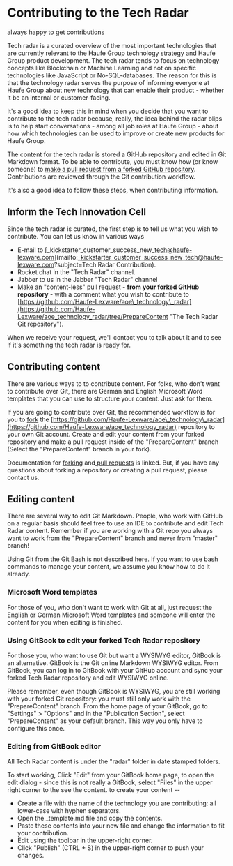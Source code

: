 # Contributing to the Tech Radar

always happy to get contributions

Tech radar is a curated overview of the most important technologies that are currently relevant to the Haufe Group technology strategy and Haufe Group product development. The tech radar tends to focus on technology concepts like Blockchain or Machine Learning and not on specific technologies like JavaScript or No-SQL-databases. The reason for this is that the technology radar serves the purpose of informing everyone at Haufe Group about new technology that can enable their product - whether it be an internal or customer-facing.

It's a good idea to keep this in mind when you decide that you want to contribute to the tech radar because, really, the idea behind the radar blips is to help start conversations - among all job roles at Haufe Group - about how which technologies can be used to improve or create new products for Haufe Group.

The content for the tech radar is stored a GitHub repository and edited in Git Markdown format. To be able to contribute, you must know how \(or know someone\) to [make a pull request from a forked GitHub repository](https://help.github.com/articles/creating-a-pull-request-from-a-fork/). Contributions are reviewed through the Git contribution workflow.

It's also a good idea to follow these steps, when contributing information.

## Inform the Tech Innovation Cell

Since the tech radar is curated, the first step is to tell us what you wish to contribute. You can let us know in various ways

* E-mail to [\_kickstarter\_customer\_success\_new\_tech@haufe-lexware.com](mailto:_kickstarter_customer_success_new_tech@haufe-lexware.com?subject=Tech Radar Contribution).
* Rocket chat in the "Tech Radar" channel.
* Jabber to us in the Jabber "Tech Radar" channel
* Make an "content-less" pull request - **from your forked GitHub repository** - with a comment what you wish to contribute to [https://github.com/Haufe-Lexware/aoe\_technology\_radar](https://github.com/Haufe-Lexware/aoe_technology_radar/tree/PrepareContent "The Tech Radar Git repository").

When we receive your request, we'll contact you to talk about it and to see if it's something the tech radar is ready for.

## Contributing content

There are various ways to to contribute content. For folks, who don't want to contribute over Git, there are German and English Microsoft Word templates that you can use to structure your content. Just ask for them.

If you are going to contribute over Git, the recommended workflow is for you to [fork](https://help.github.com/articles/fork-a-repo/ "How to fork a Git repo") the [https://github.com/Haufe-Lexware/aoe\_technology\_radar](https://github.com/Haufe-Lexware/aoe_technology_radar) repository to your own Git account. Create and edit your content from your forked repository and make a pull request inside of the "PrepareContent" branch \(Select the "PrepareContent" branch in your fork\).

Documentation for [forking](https://www.gitbook.com/book/sspeights/technology-radar-work/edit#) and[ pull requests](https://www.gitbook.com/book/sspeights/technology-radar-work/edit#) is linked. But, if you have any questions about forking a repository or creating a pull request, please contact us.

## Editing content

There are several way to edit Git Markdown. People, who work with GitHub on a regular basis should feel free to use an IDE to contribute and edit Tech Radar content. Remember if you are working with a Git repo you always want to work from the "PrepareContent" branch and never from "master" branch!

Using Git from the Git Bash is not described here. If you want to use bash commands to manage your content, we assume you know how to do it already.

### Microsoft Word templates

For those of you, who don't want to work with Git at all, just request the English or German Microsoft Word templates and someone will enter the content for you when editing is finished.

### Using GitBook to edit your forked Tech Radar repository

For those you, who want to use Git but want a WYSIWYG editor, GitBook is an alternative. GitBook is the Git online Markdown WYSIWYG editor. From GitBook, you can log in to GitBook with your GitHub account and sync your forked Tech Radar repository and edit WYSIWYG online.

Please remember, even though GitBook is WYSIWYG, you are still working with your forked Git repository: you must still only work with the "PrepareContent" branch. From the home page of your GitBook, go to "Settings" &gt; "Options" and in the "Publication Section", select "PrepareContent" as your default branch. This way you only have to configure this once.

### Editing from GitBook editor

All Tech Radar content is under the "radar" folder in date stamped folders.

To start working, Click "Edit" from your GitBook home page, to open the edit dialog - since this is not really a GitBook, select "Files" in the upper right corner to the see the content. to create your content --

* Create a file with the name of the technology you are contributing: all lower-case with hyphen separators.
* Open the \_template.md file and copy the contents.
* Paste these contents into your new file and change the information to fit your contribution.
* Edit using the toolbar in the upper-right corner.
* Click "Publish" \(CTRL + S\) in the upper-right corner to push your changes. 

## 



